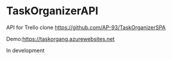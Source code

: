 # TaskOrganizerAPI

API for Trello clone https://github.com/AP-93/TaskOrganizerSPA 

Demo:https://taskorgang.azurewebsites.net

In development
